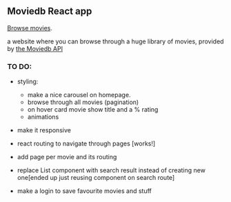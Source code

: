 

## Moviedb React app

 [Browse movies](https://bennami.github.io/Movie-browse/).

a website where you can browse through a huge library of movies, provided by [the Moviedb API](https://developers.themoviedb.org/3/getting-started/introduction)

### TO DO:

- styling:
  - make a nice carousel on homepage.
  - browse through all movies (pagination)
  - on hover card movie show title and a % rating
  - animations 
  
- make it responsive
- react routing to navigate through pages [works!]
- add page per movie and its routing
- replace List component with search result instead of creating new one[ended up just reusing component on search route]
- make a login to save favourite movies and stuff



